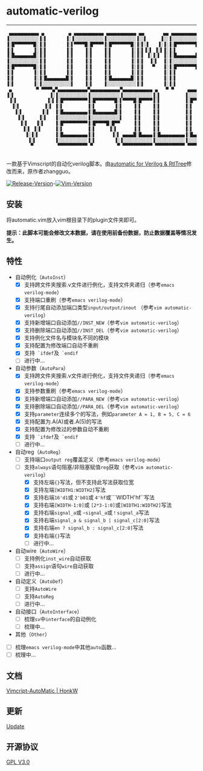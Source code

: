 # automatic-verilog

---

```verilog
 ▄▄▄▄▄▄▄▄▄▄▄ ▄         ▄ ▄▄▄▄▄▄▄▄▄▄▄ ▄▄▄▄▄▄▄▄▄▄▄ ▄▄       ▄▄ ▄▄▄▄▄▄▄▄▄▄▄ ▄▄▄▄▄▄▄▄▄▄▄ ▄▄▄▄▄▄▄▄▄▄▄ ▄▄▄▄▄▄▄▄▄▄▄ 
▐░░░░░░░░░░░▐░▌       ▐░▐░░░░░░░░░░░▐░░░░░░░░░░░▐░░▌     ▐░░▐░░░░░░░░░░░▐░░░░░░░░░░░▐░░░░░░░░░░░▐░░░░░░░░░░░▌
▐░█▀▀▀▀▀▀▀█░▐░▌       ▐░▌▀▀▀▀█░█▀▀▀▀▐░█▀▀▀▀▀▀▀█░▐░▌░▌   ▐░▐░▐░█▀▀▀▀▀▀▀█░▌▀▀▀▀█░█▀▀▀▀ ▀▀▀▀█░█▀▀▀▀▐░█▀▀▀▀▀▀▀▀▀ 
▐░▌       ▐░▐░▌       ▐░▌    ▐░▌    ▐░▌       ▐░▐░▌▐░▌ ▐░▌▐░▐░▌       ▐░▌    ▐░▌         ▐░▌    ▐░▌          
▐░█▄▄▄▄▄▄▄█░▐░▌       ▐░▌    ▐░▌    ▐░▌       ▐░▐░▌ ▐░▐░▌ ▐░▐░█▄▄▄▄▄▄▄█░▌    ▐░▌         ▐░▌    ▐░▌          
▐░░░░░░░░░░░▐░▌       ▐░▌    ▐░▌    ▐░▌       ▐░▐░▌  ▐░▌  ▐░▐░░░░░░░░░░░▌    ▐░▌         ▐░▌    ▐░▌          
▐░█▀▀▀▀▀▀▀█░▐░▌       ▐░▌    ▐░▌    ▐░▌       ▐░▐░▌   ▀   ▐░▐░█▀▀▀▀▀▀▀█░▌    ▐░▌         ▐░▌    ▐░▌          
▐░▌       ▐░▐░▌       ▐░▌    ▐░▌    ▐░▌       ▐░▐░▌       ▐░▐░▌       ▐░▌    ▐░▌         ▐░▌    ▐░▌          
▐░▌       ▐░▐░█▄▄▄▄▄▄▄█░▌    ▐░▌    ▐░█▄▄▄▄▄▄▄█░▐░▌       ▐░▐░▌       ▐░▌    ▐░▌     ▄▄▄▄█░█▄▄▄▄▐░█▄▄▄▄▄▄▄▄▄ 
▐░▌       ▐░▐░░░░░░░░░░░▌    ▐░▌    ▐░░░░░░░░░░░▐░▌       ▐░▐░▌       ▐░▌    ▐░▌    ▐░░░░░░░░░░░▐░░░░░░░░░░░▌
 ▄         ▀ ▀▀▀▀▄▀▄▄▄▄▄▄▄▄▄▄▄▀▄▄▄▄▄▄▄▄▄▄▄▀▄▄▄▄▄▄▄▄▄▄▄ ▄   ▀ ▀     ▄▄▄▄▄▄▄▄▄▄▄▀▄▄▄▄▄▄▄▄▄▄▄▀▀▀▀▀▀ ▀▀▀▀▀▀▀▀▀▀▀ 
▐░▌             ▐░▐░░░░░░░░░░░▐░░░░░░░░░░░▐░░░░░░░░░░░▐░▌         ▐░░░░░░░░░░░▐░░░░░░░░░░░▌                  
 ▐░▌           ▐░▌▐░█▀▀▀▀▀▀▀▀▀▐░█▀▀▀▀▀▀▀█░▌▀▀▀▀█░█▀▀▀▀▐░▌         ▐░█▀▀▀▀▀▀▀█░▐░█▀▀▀▀▀▀▀▀▀                   
  ▐░▌         ▐░▌ ▐░▌         ▐░▌       ▐░▌    ▐░▌    ▐░▌         ▐░▌       ▐░▐░▌                            
   ▐░▌       ▐░▌  ▐░█▄▄▄▄▄▄▄▄▄▐░█▄▄▄▄▄▄▄█░▌    ▐░▌    ▐░▌         ▐░▌       ▐░▐░▌ ▄▄▄▄▄▄▄▄                   
    ▐░▌     ▐░▌   ▐░░░░░░░░░░░▐░░░░░░░░░░░▌    ▐░▌    ▐░▌         ▐░▌       ▐░▐░▌▐░░░░░░░░▌                  
     ▐░▌   ▐░▌    ▐░█▀▀▀▀▀▀▀▀▀▐░█▀▀▀▀█░█▀▀     ▐░▌    ▐░▌         ▐░▌       ▐░▐░▌ ▀▀▀▀▀▀█░▌                  
      ▐░▌ ▐░▌     ▐░▌         ▐░▌     ▐░▌      ▐░▌    ▐░▌         ▐░▌       ▐░▐░▌       ▐░▌                  
       ▐░▐░▌      ▐░█▄▄▄▄▄▄▄▄▄▐░▌      ▐░▌ ▄▄▄▄█░█▄▄▄▄▐░█▄▄▄▄▄▄▄▄▄▐░█▄▄▄▄▄▄▄█░▐░█▄▄▄▄▄▄▄█░▌                  
        ▐░▌       ▐░░░░░░░░░░░▐░▌       ▐░▐░░░░░░░░░░░▐░░░░░░░░░░░▐░░░░░░░░░░░▐░░░░░░░░░░░▌                  
         ▀         ▀▀▀▀▀▀▀▀▀▀▀ ▀         ▀ ▀▀▀▀▀▀▀▀▀▀▀ ▀▀▀▀▀▀▀▀▀▀▀ ▀▀▀▀▀▀▀▀▀▀▀ ▀▀▀▀▀▀▀▀▀▀▀                   
                                                                                                             
```

一款基于Vimscript的自动化verilog脚本。由[automatic for Verilog & RtlTree](https://www.vim.org/scripts/script.php?script_id=4067)修改而来，原作者zhangguo。

[![Release-Version](https://img.shields.io/badge/Release-1.0.8-blue.svg)](https://github.com/HonkW93/automatic-verilog/releases)-[![Vim-Version](https://img.shields.io/badge/Vim-7.4-green.svg)](https://www.vim.org/download.php)

## 安装

将automatic.vim放入vim根目录下的plugin文件夹即可。

**提示：此脚本可能会修改文本数据，请在使用前备份数据，防止数据覆盖等情况发生。**

 ## 特性

- 自动例化（`AutoInst`）
  - [x] 支持跨文件夹搜索.v文件进行例化，支持文件夹递归（参考`emacs verilog-mode`）
  - [x] 支持端口重刷（参考`emacs verilog-mode`）
  - [x] 支持行尾自动添加端口类型`input/output/inout` （参考`vim automatic-verilog`）
  - [x] 支持新增端口自动添加`//INST_NEW`（参考`vim automatic-verilog`）
  - [x] 支持删除端口自动添加`//INST_DEL`（参考`vim automatic-verilog`）
  - [x] 支持例化文件名与模块名不同的模块
  - [x] 支持配置为修改端口自动不重刷
  - [x] 支持`` `ifdef``及`` `endif``
  - [ ] 进行中...
  
- 自动参数（`AutoPara`）
  - [x] 支持跨文件夹搜索.v文件进行例化，支持文件夹递归（参考`emacs verilog-mode`）
  - [x] 支持参数重刷（参考`emacs verilog-mode`）
  - [x] 支持新增端口自动添加`//PARA_NEW`（参考`vim automatic-verilog`）
  - [x] 支持删除端口自动添加`//PARA_DEL`（参考`vim automatic-verilog`）
  - [x] 支持`parameter`连续多个的写法，例如`parameter A = 1, B = 5, C = 6`
  - [x] 支持配置为.A(A)或者.A(5)的写法
  - [x] 支持配置为修改过的参数自动不重刷
  - [x] 支持`` `ifdef``及`` `endif``
  - [ ] 进行中...
  
- 自动reg（`AutoReg`）
  - [ ] 支持端口`output reg`覆盖定义（参考`emacs verilog-mode`）
  - [ ] 支持`always`语句阻塞/非阻塞赋值`reg`获取（参考`vim automatic-verilog`）
    - [x] 支持左端`{}`写法，但不支持此写法获取位宽
    - [x] 支持左端`[WIDTH1:WIDTH2]`写法
    - [x] 支持右端`16'd1`或 `2'b01`或 `4'hf`或```WIDTH'hf``写法
    - [x] 支持右端`[WIDTH-1:0]`或 `[2*3-1:0]`或`[WIDTH1:WIDTH2]`写法
    - [x] 支持右端`signal_a`或 `~signal_a`或`！signal_a`写法
    - [x] 支持右端`signal_a & signal_b | signal_c[2:0]`写法
    - [x] 支持右端`en ? signal_b : signal_c[2:0]`写法
    - [x] 支持右端`{}`写法
    - [ ] 进行中...
  
- 自动wire（`AutoWire`）
  - [ ] 支持例化`inst_wire`自动获取
  - [ ] 支持`assign`语句`wire`自动获取
  - [ ] 进行中...

- 自动定义（`AutoDef`） 
  - [ ] 支持`AutoWire`
  - [ ] 支持`AutoReg`
  - [ ] 进行中...

- 自动接口（`AutoInterface`）
  - [ ] 梳理`sv`中`interface`的自动例化
  - [ ] 梳理中...

- 其他（`Other`）
 - [ ] 梳理`emacs verilog-mode`中其他`auto`函数...
 - [ ] 梳理中...

## 文档

[Vimcript-AutoMatic | HonkW](https://blog.honk.wang/posts/AutoMatic/)


## 更新

[Update](/Changelog.md)


## 开源协议

[GPL V3.0](/LICENSE)